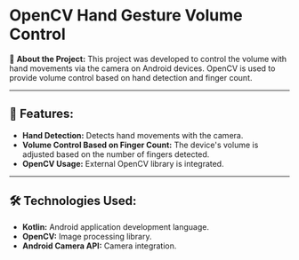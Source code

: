 # OpenCV Hand Gesture Volume Control

📱 **About the Project:**
This project was developed to control the volume with hand movements via the camera on Android devices. OpenCV is used to provide volume control based on hand detection and finger count.

---

## 🚀 Features:
- **Hand Detection:** Detects hand movements with the camera.
- **Volume Control Based on Finger Count:** The device's volume is adjusted based on the number of fingers detected.
- **OpenCV Usage:** External OpenCV library is integrated.

---

## 🛠 Technologies Used:
- **Kotlin:** Android application development language.
- **OpenCV:** Image processing library.
- **Android Camera API:** Camera integration.
